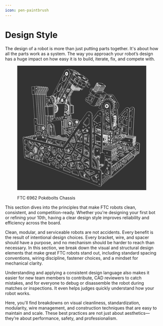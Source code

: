 ```yaml
---
icon: pen-paintbrush
---
```


# Design Style

The design of a robot is more than just putting parts together. It's about how all the parts work as a system. The way you approach your robot’s design has a huge impact on how easy it is to build, iterate, fix, and compete with.&#x20;

<figure><img src=".gitbook/assets/image (2).png" alt=""><figcaption><p>FTC 6962 Pokébolts Chassis</p></figcaption></figure>

This section dives into the principles that make FTC robots clean, consistent, and competition-ready. Whether you're designing your first bot or refining your 10th, having a clear design style improves reliability and efficiency across the board.

Clean, modular, and serviceable robots are not accidents. Every benefit is the result of intentional design choices. Every bracket, wire, and spacer should have a purpose, and no mechanism should be harder to reach than necessary. In this section, we break down the visual and structural design elements that make great FTC robots stand out, including standard spacing conventions, wiring discipline, fastener choices, and a mindset for mechanical clarity.

Understanding and applying a consistent design language also makes it easier for new team members to contribute, CAD reviewers to catch mistakes, and for everyone to debug or disassemble the robot during matches or inspections. It even helps judges quickly understand how your robot works.

Here, you'll find breakdowns on visual cleanliness, standardization, modularity, wire management, and construction techniques that are easy to maintain and scale. These best practices are not just about aesthetics—they’re about performance, safety, and professionalism.
